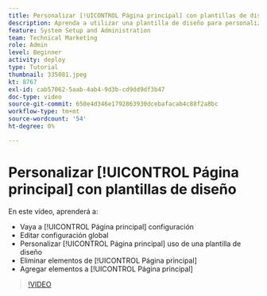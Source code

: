 ```yaml
---
title: Personalizar [!UICONTROL Página principal] con plantillas de diseño
description: Aprenda a utilizar una plantilla de diseño para personalizar [!UICONTROL Página principal] añadiendo o quitando campos.
feature: System Setup and Administration
team: Technical Marketing
role: Admin
level: Beginner
activity: deploy
type: Tutorial
thumbnail: 335081.jpeg
kt: 8767
exl-id: cab57062-5aab-4ab4-9d3b-cd9dd9df3b47
doc-type: video
source-git-commit: 650e4d346e1792863930dcebafacab4c88f2a8bc
workflow-type: tm+mt
source-wordcount: '54'
ht-degree: 0%

---
```


# Personalizar [!UICONTROL Página principal] con plantillas de diseño

En este vídeo, aprenderá a:

* Vaya a [!UICONTROL Página principal] configuración
* Editar configuración global
* Personalizar [!UICONTROL Página principal] uso de una plantilla de diseño
* Eliminar elementos de [!UICONTROL Página principal]
* Agregar elementos a [!UICONTROL Página principal]

>[!VIDEO](https://video.tv.adobe.com/v/335081/?quality=12&learn=on)
